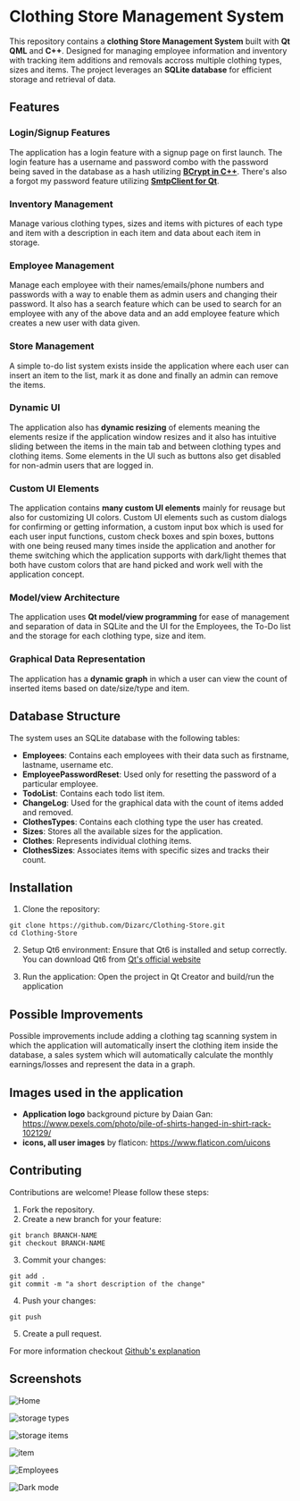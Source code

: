 # Clothing Store Management System
This repository contains a **clothing Store Management System** built with **Qt QML** and **C++**.
Designed for managing employee information and inventory with tracking item additions and removals accross multiple clothing types, sizes and items. The project leverages an **SQLite database** for efficient storage and retrieval of data.

## Features

### Login/Signup Features
The application has a login feature with a signup page on first launch. The login feature has a username and password combo with the password being saved in the database as a hash utilizing **[BCrypt in C++](https://github.com/Dizarc/Bcryptcpp.git)**. There's also a forgot my password feature utilizing **[SmtpClient for Qt](https://github.com/bluetiger9/SmtpClient-for-Qt.git)**.

### Inventory Management
Manage various clothing types, sizes and items with pictures of each type and item with a description in each item and data about each item in storage.

### Employee Management
Manage each employee with their names/emails/phone numbers and passwords with a way to enable them as admin users and changing their password. It also has a search feature which can be used to search for an employee with any of the above data and an add employee feature which creates a new user with data given.

### Store Management
A simple to-do list system exists inside the application where each user can insert an item to the list, mark it as done and finally an admin can remove the items. 

### Dynamic UI
The application also has **dynamic resizing** of elements meaning the elements resize if the application window resizes and it also has intuitive sliding between the items in the main tab and between clothing types and clothing items. Some elements in the UI such as buttons also get disabled for non-admin users that are logged in.

### Custom UI Elements
The application contains **many custom UI elements** mainly for reusage but also for customizing UI colors.
Custom UI elements such as custom dialogs for confirming or getting information, a custom input box which is used for each user input functions, custom check boxes and spin boxes, buttons with one being reused many times inside the application and another for theme switching which the application supports with dark/light themes that both have custom colors that are hand picked and work well with the application concept.

### Model/view Architecture
The application uses **Qt model/view programming** for ease of management and separation of data in SQLite and the UI for the Employees, the To-Do list and the storage for each clothing type, size and item.

### Graphical Data Representation
The application has a **dynamic graph** in which a user can view the count of inserted items based on date/size/type and item. 

## Database Structure
The system uses an SQLite database with the following tables:
  * **Employees**: Contains each employees with their data such as firstname, lastname, username etc.
  * **EmployeePasswordReset**: Used only for resetting the password of a particular employee.
  * **TodoList**: Contains each todo list item.
  * **ChangeLog**: Used for the graphical data with the count of items added and removed.
  * **ClothesTypes**: Contains each clothing type the user has created.
  * **Sizes**: Stores all the available sizes for the application.
  * **Clothes**: Represents individual clothing items.
  * **ClothesSizes**: Associates items with specific sizes and tracks their count.

## Installation
1. Clone the repository:
```
git clone https://github.com/Dizarc/Clothing-Store.git
cd Clothing-Store
```
2. Setup Qt6 environment:
Ensure that Qt6 is installed and setup correctly. You can download Qt6 from [Qt's official website](https://www.qt.io/download-dev)

3. Run the application:
Open the project in Qt Creator and build/run the application

## Possible Improvements
Possible improvements include adding a clothing tag scanning system in which the application will automatically insert the clothing item inside the database, a sales system which will automatically calculate the monthly earnings/losses and represent the data in a graph.

## Images used in the application
 * **Application logo** background picture by Daian Gan: https://www.pexels.com/photo/pile-of-shirts-hanged-in-shirt-rack-102129/
 * **icons, all user images**  by flaticon: https://www.flaticon.com/uicons

## Contributing
Contributions are welcome!
Please follow these steps:
1. Fork the repository.
2. Create a new branch for your feature:
```
git branch BRANCH-NAME
git checkout BRANCH-NAME
```
3. Commit your changes:
```
git add .
git commit -m "a short description of the change"
```
4. Push your changes:
```
git push
```
5. Create a pull request.

For more information checkout [Github's explanation](https://docs.github.com/en/get-started/exploring-projects-on-github/contributing-to-a-project)

## Screenshots

![Home](/Screenshots/image.png)

![storage types](/Screenshots/image-1.png)

![storage items](/Screenshots/image-2.png)

![item](/Screenshots/image-3.png)

![Employees](/Screenshots/image-4.png)

![Dark mode](/Screenshots/image-5.png)